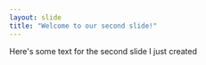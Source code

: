 ```yaml
---
layout: slide
title: "Welcome to our second slide!"
---
```

Here's some text for the second slide I just created
